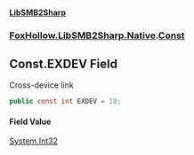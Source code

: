 #### [LibSMB2Sharp](index.md 'index')
### [FoxHollow.LibSMB2Sharp.Native](FoxHollow_LibSMB2Sharp_Native.md 'FoxHollow.LibSMB2Sharp.Native').[Const](FoxHollow_LibSMB2Sharp_Native_Const.md 'FoxHollow.LibSMB2Sharp.Native.Const')
## Const.EXDEV Field
Cross-device link
```csharp
public const int EXDEV = 18;
```
#### Field Value
[System.Int32](https://docs.microsoft.com/en-us/dotnet/api/System.Int32 'System.Int32')
